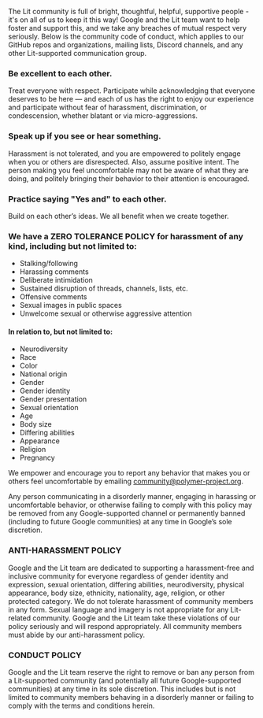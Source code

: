 The Lit community is full of bright, thoughtful, helpful, supportive people - it's on all of us to keep it this way! Google and the Lit team want to help foster and support this, and we take any breaches of mutual respect very seriously. Below is the community code of conduct, which applies to our GitHub repos and organizations, mailing lists, Discord channels, and any other Lit-supported communication group.

### Be excellent to each other.

Treat everyone with respect. Participate while acknowledging that everyone deserves to be here — and each of us has the right to enjoy our experience and participate without fear of harassment, discrimination, or condescension, whether blatant or via micro-aggressions.

### Speak up if you see or hear something.

Harassment is not tolerated, and you are empowered to politely engage when you or others are disrespected. Also, assume positive intent. The person making you feel uncomfortable may not be aware of what they are doing, and politely bringing their behavior to their attention is encouraged.

### Practice saying "Yes and" to each other.

Build on each other’s ideas. We all benefit when we create together.

### We have a ZERO TOLERANCE POLICY for harassment of any kind, including but not limited to:

- Stalking/following
- Harassing comments
- Deliberate intimidation
- Sustained disruption of threads, channels, lists, etc.
- Offensive comments
- Sexual images in public spaces
- Unwelcome sexual or otherwise aggressive attention

#### In relation to, but not limited to:

- Neurodiversity
- Race
- Color
- National origin
- Gender
- Gender identity
- Gender presentation
- Sexual orientation
- Age
- Body size
- Differing abilities
- Appearance
- Religion
- Pregnancy

We empower and encourage you to report any behavior that makes you or others feel uncomfortable by emailing community@polymer-project.org.

Any person communicating in a disorderly manner, engaging in harassing or uncomfortable behavior, or otherwise failing to comply with this policy may be removed from any Google-supported channel or permanently banned (including to future Google communities) at any time in Google’s sole discretion.

### ANTI-HARASSMENT POLICY

Google and the Lit team are dedicated to supporting a harassment-free and inclusive community for everyone regardless of gender identity and expression, sexual orientation, differing abilities, neurodiversity, physical appearance, body size, ethnicity, nationality, age, religion, or other protected category. We do not tolerate harassment of community members in any form. Sexual language and imagery is not appropriate for any Lit-related community. Google and the Lit team take these violations of our policy seriously and will respond appropriately. All community members must abide by our anti-harassment policy.

### CONDUCT POLICY

Google and the Lit team reserve the right to remove or ban any person from a Lit-supported community (and potentially all future Google-supported communities) at any time in its sole discretion. This includes but is not limited to community members behaving in a disorderly manner or failing to comply with the terms and conditions herein.
